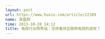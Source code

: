 ```yaml
---
layout: post
url: https://www.huxiu.com/article/22189
name: 吴盛刚
time: 2013-10-28 14:12
title: 电视行业跨界战：怎样看待互联网电视的进攻？
---
```

